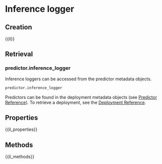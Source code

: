 # Inference logger

## Creation

{{il}}

## Retrieval

### predictor.inference_logger

Inference loggers can be accessed from the predictor metadata objects.

``` python
predictor.inference_logger
```

Predictors can be found in the deployment metadata objects (see [Predictor Reference](../predictor_api/#retrieval)). To retrieve a deployment, see the [Deployment Reference](../deployment_api/#retrieval).

## Properties

{{il_properties}}

## Methods

{{il_methods}}

